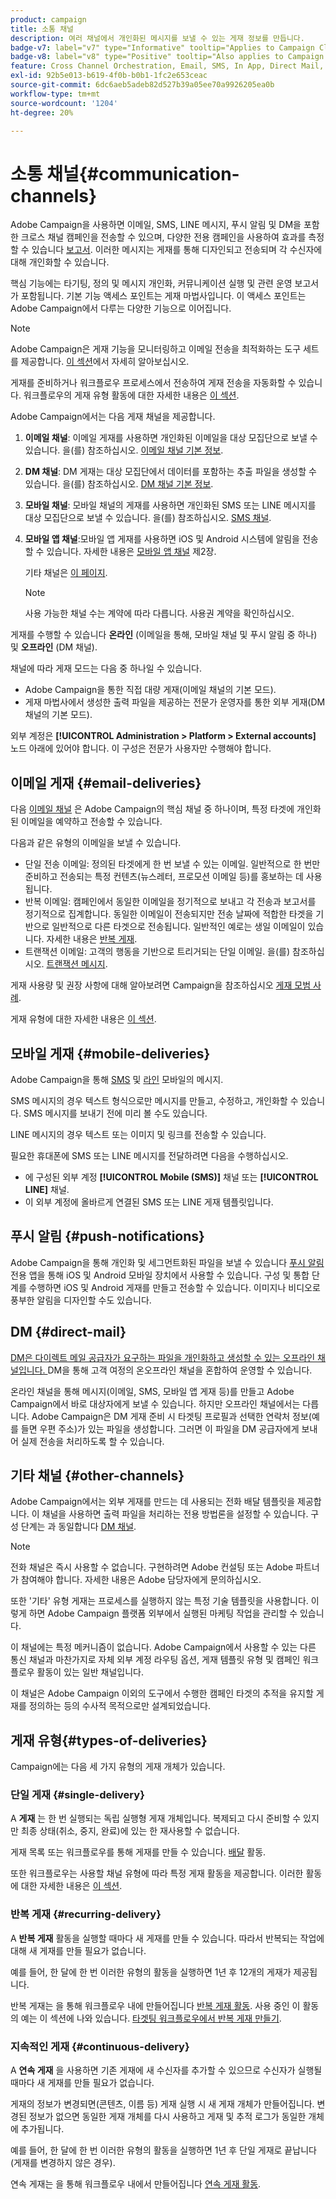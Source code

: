 ```yaml
---
product: campaign
title: 소통 채널
description: 여러 채널에서 개인화된 메시지를 보낼 수 있는 게재 정보를 만듭니다.
badge-v7: label="v7" type="Informative" tooltip="Applies to Campaign Classic v7"
badge-v8: label="v8" type="Positive" tooltip="Also applies to Campaign v8"
feature: Cross Channel Orchestration, Email, SMS, In App, Direct Mail, Push
exl-id: 92b5e013-b619-4f0b-b0b1-1fc2e653ceac
source-git-commit: 6dc6aeb5adeb82d527b39a05ee70a9926205ea0b
workflow-type: tm+mt
source-wordcount: '1204'
ht-degree: 20%

---
```


# 소통 채널{#communication-channels}



Adobe Campaign을 사용하면 이메일, SMS, LINE 메시지, 푸시 알림 및 DM을 포함한 크로스 채널 캠페인을 전송할 수 있으며, 다양한 전용 캠페인을 사용하여 효과를 측정할 수 있습니다 [보고서](../../reporting/using/delivery-reports.md). 이러한 메시지는 게재를 통해 디자인되고 전송되며 각 수신자에 대해 개인화할 수 있습니다.

핵심 기능에는 타기팅, 정의 및 메시지 개인화, 커뮤니케이션 실행 및 관련 운영 보고서가 포함됩니다. 기본 기능 액세스 포인트는 게재 마법사입니다. 이 액세스 포인트는 Adobe Campaign에서 다루는 다양한 기능으로 이어집니다.

>[!NOTE]
>
>Adobe Campaign은 게재 기능을 모니터링하고 이메일 전송을 최적화하는 도구 세트를 제공합니다. [이 섹션](about-deliverability.md)에서 자세히 알아보십시오.

게재를 준비하거나 워크플로우 프로세스에서 전송하여 게재 전송을 자동화할 수 있습니다. 워크플로우의 게재 유형 활동에 대한 자세한 내용은 [이 섹션](../../workflow/using/about-action-activities.md).

Adobe Campaign에서는 다음 게재 채널을 제공합니다.

1. **이메일 채널**: 이메일 게재를 사용하면 개인화된 이메일을 대상 모집단으로 보낼 수 있습니다. 을(를) 참조하십시오. [이메일 채널 기본 정보](about-email-channel.md).
1. **DM 채널**: DM 게재는 대상 모집단에서 데이터를 포함하는 추출 파일을 생성할 수 있습니다. 을(를) 참조하십시오. [DM 채널 기본 정보](about-direct-mail-channel.md).
1. **모바일 채널**: 모바일 채널의 게재를 사용하면 개인화된 SMS 또는 LINE 메시지를 대상 모집단으로 보낼 수 있습니다. 을(를) 참조하십시오. [SMS 채널](sms-channel.md).
1. **모바일 앱 채널**:모바일 앱 게재를 사용하면 iOS 및 Android 시스템에 알림을 전송할 수 있습니다. 자세한 내용은 [모바일 앱 채널](about-mobile-app-channel.md) 제2장.

   기타 채널은 [이 페이지](steps-about-delivery-creation-steps.md#other-channels).

   >[!NOTE]
   >
   >사용 가능한 채널 수는 계약에 따라 다릅니다. 사용권 계약을 확인하십시오.

게재를 수행할 수 있습니다 **온라인** (이메일을 통해, 모바일 채널 및 푸시 알림 중 하나) 및 **오프라인** (DM 채널).

채널에 따라 게재 모드는 다음 중 하나일 수 있습니다.

* Adobe Campaign을 통한 직접 대량 게재(이메일 채널의 기본 모드).
* 게재 마법사에서 생성한 출력 파일을 제공하는 전문가 운영자를 통한 외부 게재(DM 채널의 기본 모드).

외부 계정은 **[!UICONTROL Administration > Platform > External accounts]** 노드 아래에 있어야 합니다. 이 구성은 전문가 사용자만 수행해야 합니다.

## 이메일 게재 {#email-deliveries}

다음 [이메일 채널](about-email-channel.md) 은 Adobe Campaign의 핵심 채널 중 하나이며, 특정 타겟에 개인화된 이메일을 예약하고 전송할 수 있습니다.

다음과 같은 유형의 이메일을 보낼 수 있습니다.

* 단일 전송 이메일: 정의된 타겟에게 한 번 보낼 수 있는 이메일. 일반적으로 한 번만 준비하고 전송되는 특정 컨텐츠(뉴스레터, 프로모션 이메일 등)를 홍보하는 데 사용됩니다.
* 반복 이메일: 캠페인에서 동일한 이메일을 정기적으로 보내고 각 전송과 보고서를 정기적으로 집계합니다. 동일한 이메일이 전송되지만 전송 날짜에 적합한 타겟을 기반으로 일반적으로 다른 타겟으로 전송됩니다. 일반적인 예로는 생일 이메일이 있습니다. 자세한 내용은 [반복 게재](../../workflow/using/recurring-delivery.md).
* 트랜잭션 이메일: 고객의 행동을 기반으로 트리거되는 단일 이메일. 을(를) 참조하십시오. [트랜잭션 메시지](../../message-center/using/about-transactional-messaging.md).

게재 사용량 및 권장 사항에 대해 알아보려면 Campaign을 참조하십시오 [게재 모범 사례](delivery-best-practices.md).

게재 유형에 대한 자세한 내용은 [이 섹션](#types-of-deliveries).

## 모바일 게재 {#mobile-deliveries}

Adobe Campaign을 통해 [SMS](sms-channel.md) 및 [라인](line-channel.md) 모바일의 메시지.

SMS 메시지의 경우 텍스트 형식으로만 메시지를 만들고, 수정하고, 개인화할 수 있습니다. SMS 메시지를 보내기 전에 미리 볼 수도 있습니다.

LINE 메시지의 경우 텍스트 또는 이미지 및 링크를 전송할 수 있습니다.

필요한 휴대폰에 SMS 또는 LINE 메시지를 전달하려면 다음을 수행하십시오.

* 에 구성된 외부 계정 **[!UICONTROL Mobile (SMS)]** 채널 또는 **[!UICONTROL LINE]** 채널.
* 이 외부 계정에 올바르게 연결된 SMS 또는 LINE 게재 템플릿입니다.

## 푸시 알림 {#push-notifications}

Adobe Campaign을 통해 개인화 및 세그먼트화된 파일을 보낼 수 있습니다 [푸시 알림](about-mobile-app-channel.md) 전용 앱을 통해 iOS 및 Android 모바일 장치에서 사용할 수 있습니다. 구성 및 통합 단계를 수행하면 iOS 및 Android 게재를 만들고 전송할 수 있습니다. 이미지나 비디오로 풍부한 알림을 디자인할 수도 있습니다.

## DM {#direct-mail}

[DM은 다이렉트 메일 공급자가 요구하는 파일을 개인화하고 생성할 수 있는 오프라인 채널입니다. ](about-direct-mail-channel.md) DM을 통해 고객 여정의 온오프라인 채널을 혼합하여 운영할 수 있습니다.

온라인 채널을 통해 메시지(이메일, SMS, 모바일 앱 게재 등)를 만들고 Adobe Campaign에서 바로 대상자에게 보낼 수 있습니다. 하지만 오프라인 채널에서는 다릅니다. Adobe Campaign은 DM 게재 준비 시 타겟팅 프로필과 선택한 연락처 정보(예를 들면 우편 주소)가 있는 파일을 생성합니다. 그러면 이 파일을 DM 공급자에게 보내어 실제 전송을 처리하도록 할 수 있습니다.

## 기타 채널 {#other-channels}

Adobe Campaign에서는 외부 게재를 만드는 데 사용되는 전화 배달 템플릿을 제공합니다. 이 채널을 사용하면 출력 파일을 처리하는 전용 방법론을 설정할 수 있습니다. 구성 단계는 과 동일합니다 [DM 채널](about-direct-mail-channel.md).

>[!NOTE]
>
>전화 채널은 즉시 사용할 수 없습니다. 구현하려면 Adobe 컨설팅 또는 Adobe 파트너가 참여해야 합니다. 자세한 내용은 Adobe 담당자에게 문의하십시오.

또한 &#39;기타&#39; 유형 게재는 프로세스를 실행하지 않는 특정 기술 템플릿을 사용합니다. 이렇게 하면 Adobe Campaign 플랫폼 외부에서 실행된 마케팅 작업을 관리할 수 있습니다.

이 채널에는 특정 메커니즘이 없습니다. Adobe Campaign에서 사용할 수 있는 다른 통신 채널과 마찬가지로 자체 외부 계정 라우팅 옵션, 게재 템플릿 유형 및 캠페인 워크플로우 활동이 있는 일반 채널입니다.

이 채널은 Adobe Campaign 이외의 도구에서 수행한 캠페인 타겟의 추적을 유지할 게재를 정의하는 등의 수사적 목적으로만 설계되었습니다.

## 게재 유형{#types-of-deliveries}

Campaign에는 다음 세 가지 유형의 게재 개체가 있습니다.

### 단일 게재 {#single-delivery}

A **게재** 는 한 번 실행되는 독립 실행형 게재 개체입니다. 복제되고 다시 준비할 수 있지만 최종 상태(취소, 중지, 완료)에 있는 한 재사용할 수 없습니다.

게재 목록 또는 워크플로우를 통해 게재를 만들 수 있습니다. [배달](../../workflow/using/delivery.md) 활동.

또한 워크플로우는 사용할 채널 유형에 따라 특정 게재 활동을 제공합니다. 이러한 활동에 대한 자세한 내용은 [이 섹션](../../workflow/using/cross-channel-deliveries.md).

### 반복 게재 {#recurring-delivery}

A **반복 게재** 활동을 실행할 때마다 새 게재를 만들 수 있습니다. 따라서 반복되는 작업에 대해 새 게재를 만들 필요가 없습니다.

예를 들어, 한 달에 한 번 이러한 유형의 활동을 실행하면 1년 후 12개의 게재가 제공됩니다.

반복 게재는 을 통해 워크플로우 내에 만들어집니다 [반복 게재 활동](../../workflow/using/recurring-delivery.md). 사용 중인 이 활동의 예는 이 섹션에 나와 있습니다. [타겟팅 워크플로우에서 반복 게재 만들기](../../workflow/using/sending-a-birthday-email.md#creating-a-recurring-delivery-in-a-targeting-workflow).

### 지속적인 게재 {#continuous-delivery}

A **연속 게재** 을 사용하면 기존 게재에 새 수신자를 추가할 수 있으므로 수신자가 실행될 때마다 새 게재를 만들 필요가 없습니다.

게재의 정보가 변경되면(콘텐츠, 이름 등) 게재 실행 시 새 게재 개체가 만들어집니다. 변경된 정보가 없으면 동일한 게재 개체를 다시 사용하고 게재 및 추적 로그가 동일한 개체에 추가됩니다.

예를 들어, 한 달에 한 번 이러한 유형의 활동을 실행하면 1년 후 단일 게재로 끝납니다(게재를 변경하지 않은 경우).

연속 게재는 을 통해 워크플로우 내에서 만들어집니다 [연속 게재 활동](../../workflow/using/continuous-delivery.md).
